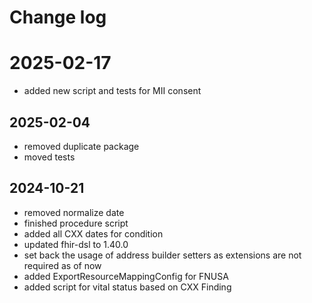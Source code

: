 # Change log

# 2025-02-17
* added new script and tests for MII consent

## 2025-02-04
* removed duplicate package
* moved tests

## 2024-10-21

* removed normalize date
* finished procedure script
* added all CXX dates for condition
* updated fhir-dsl to 1.40.0
* set back the usage of address builder setters as extensions are not required as of now
* added ExportResourceMappingConfig for FNUSA
* added script for vital status based on CXX Finding
